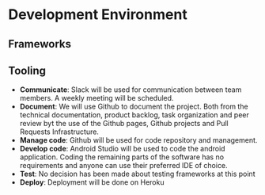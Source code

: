 # Development Environment

## Frameworks

## Tooling

- **Communicate**: Slack will be used for communication between team members. A weekly meeting will be scheduled.
- **Document**: We will use Github to document the project. Both from the technical documentation, product backlog, task organization and peer review byt the use of the Github pages, Github projects and Pull Requests Infrastructure.
- **Manage code**: Github will be used for code repository and management.
- **Develop code**: Android Studio will be used to code the android application. Coding the remaining parts of the software has no requirements and anyone can use their preferred IDE of choice.
- **Test**: No decision has been made about testing frameworks at this point
- **Deploy**: Deployment will be done on Heroku